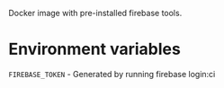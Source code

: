 Docker image with pre-installed firebase tools.

# Environment variables
`FIREBASE_TOKEN` - Generated by running firebase login:ci